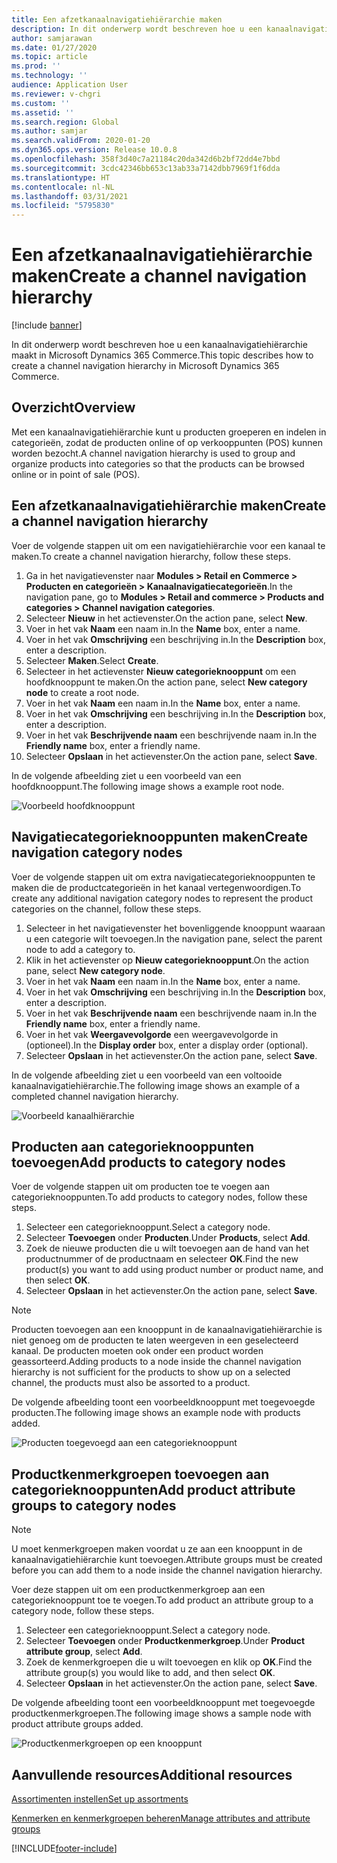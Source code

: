 ```yaml
---
title: Een afzetkanaalnavigatiehiërarchie maken
description: In dit onderwerp wordt beschreven hoe u een kanaalnavigatiehiërarchie maakt in Microsoft Dynamics 365 Commerce.
author: samjarawan
ms.date: 01/27/2020
ms.topic: article
ms.prod: ''
ms.technology: ''
audience: Application User
ms.reviewer: v-chgri
ms.custom: ''
ms.assetid: ''
ms.search.region: Global
ms.author: samjar
ms.search.validFrom: 2020-01-20
ms.dyn365.ops.version: Release 10.0.8
ms.openlocfilehash: 358f3d40c7a21184c20da342d6b2bf72dd4e7bbd
ms.sourcegitcommit: 3cdc42346bb653c13ab33a7142dbb7969f1f6dda
ms.translationtype: HT
ms.contentlocale: nl-NL
ms.lasthandoff: 03/31/2021
ms.locfileid: "5795830"
---
```

# <a name="create-a-channel-navigation-hierarchy"></a><span data-ttu-id="7bdde-103">Een afzetkanaalnavigatiehiërarchie maken</span><span class="sxs-lookup"><span data-stu-id="7bdde-103">Create a channel navigation hierarchy</span></span>


[!include [banner](includes/banner.md)]

<span data-ttu-id="7bdde-104">In dit onderwerp wordt beschreven hoe u een kanaalnavigatiehiërarchie maakt in Microsoft Dynamics 365 Commerce.</span><span class="sxs-lookup"><span data-stu-id="7bdde-104">This topic describes how to create a channel navigation hierarchy in Microsoft Dynamics 365 Commerce.</span></span>

## <a name="overview"></a><span data-ttu-id="7bdde-105">Overzicht</span><span class="sxs-lookup"><span data-stu-id="7bdde-105">Overview</span></span>

<span data-ttu-id="7bdde-106">Met een kanaalnavigatiehiërarchie kunt u producten groeperen en indelen in categorieën, zodat de producten online of op verkooppunten (POS) kunnen worden bezocht.</span><span class="sxs-lookup"><span data-stu-id="7bdde-106">A channel navigation hierarchy is used to group and organize products into categories so that the products can be browsed online or in point of sale (POS).</span></span>

## <a name="create-a-channel-navigation-hierarchy"></a><span data-ttu-id="7bdde-107">Een afzetkanaalnavigatiehiërarchie maken</span><span class="sxs-lookup"><span data-stu-id="7bdde-107">Create a channel navigation hierarchy</span></span>

<span data-ttu-id="7bdde-108">Voer de volgende stappen uit om een navigatiehiërarchie voor een kanaal te maken.</span><span class="sxs-lookup"><span data-stu-id="7bdde-108">To create a channel navigation hierarchy, follow these steps.</span></span>

1. <span data-ttu-id="7bdde-109">Ga in het navigatievenster naar **Modules \> Retail en Commerce \> Producten en categorieën \> Kanaalnavigatiecategorieën**.</span><span class="sxs-lookup"><span data-stu-id="7bdde-109">In the navigation pane, go to **Modules \> Retail and commerce \> Products and categories \> Channel navigation categories**.</span></span>
1. <span data-ttu-id="7bdde-110">Selecteer **Nieuw** in het actievenster.</span><span class="sxs-lookup"><span data-stu-id="7bdde-110">On the action pane, select **New**.</span></span>
1. <span data-ttu-id="7bdde-111">Voer in het vak **Naam** een naam in.</span><span class="sxs-lookup"><span data-stu-id="7bdde-111">In the **Name** box, enter a name.</span></span>
1. <span data-ttu-id="7bdde-112">Voer in het vak **Omschrijving** een beschrijving in.</span><span class="sxs-lookup"><span data-stu-id="7bdde-112">In the **Description** box, enter a description.</span></span>
1. <span data-ttu-id="7bdde-113">Selecteer **Maken**.</span><span class="sxs-lookup"><span data-stu-id="7bdde-113">Select **Create**.</span></span>
1. <span data-ttu-id="7bdde-114">Selecteer in het actievenster **Nieuw categorieknooppunt** om een hoofdknooppunt te maken.</span><span class="sxs-lookup"><span data-stu-id="7bdde-114">On the action pane, select **New category node** to create a root node.</span></span>
1. <span data-ttu-id="7bdde-115">Voer in het vak **Naam** een naam in.</span><span class="sxs-lookup"><span data-stu-id="7bdde-115">In the **Name** box, enter a name.</span></span>
1. <span data-ttu-id="7bdde-116">Voer in het vak **Omschrijving** een beschrijving in.</span><span class="sxs-lookup"><span data-stu-id="7bdde-116">In the **Description** box, enter a description.</span></span>
1. <span data-ttu-id="7bdde-117">Voer in het vak **Beschrijvende naam** een beschrijvende naam in.</span><span class="sxs-lookup"><span data-stu-id="7bdde-117">In the **Friendly name** box, enter a friendly name.</span></span>
1. <span data-ttu-id="7bdde-118">Selecteer **Opslaan** in het actievenster.</span><span class="sxs-lookup"><span data-stu-id="7bdde-118">On the action pane, select **Save**.</span></span>

<span data-ttu-id="7bdde-119">In de volgende afbeelding ziet u een voorbeeld van een hoofdknooppunt.</span><span class="sxs-lookup"><span data-stu-id="7bdde-119">The following image shows a example root node.</span></span>

![Voorbeeld hoofdknooppunt](media/create-channel-hierarchy-1.png)

## <a name="create-navigation-category-nodes"></a><span data-ttu-id="7bdde-121">Navigatiecategorieknooppunten maken</span><span class="sxs-lookup"><span data-stu-id="7bdde-121">Create navigation category nodes</span></span>

<span data-ttu-id="7bdde-122">Voer de volgende stappen uit om extra navigatiecategorieknooppunten te maken die de productcategorieën in het kanaal vertegenwoordigen.</span><span class="sxs-lookup"><span data-stu-id="7bdde-122">To create any additional navigation category nodes to represent the product categories on the channel, follow these steps.</span></span>

1. <span data-ttu-id="7bdde-123">Selecteer in het navigatievenster het bovenliggende knooppunt waaraan u een categorie wilt toevoegen.</span><span class="sxs-lookup"><span data-stu-id="7bdde-123">In the navigation pane, select the parent node to add a category to.</span></span>
1. <span data-ttu-id="7bdde-124">Klik in het actievenster op **Nieuw categorieknooppunt**.</span><span class="sxs-lookup"><span data-stu-id="7bdde-124">On the action pane, select **New category node**.</span></span>
1. <span data-ttu-id="7bdde-125">Voer in het vak **Naam** een naam in.</span><span class="sxs-lookup"><span data-stu-id="7bdde-125">In the **Name** box, enter a name.</span></span>
1. <span data-ttu-id="7bdde-126">Voer in het vak **Omschrijving** een beschrijving in.</span><span class="sxs-lookup"><span data-stu-id="7bdde-126">In the **Description** box, enter a description.</span></span>
1. <span data-ttu-id="7bdde-127">Voer in het vak **Beschrijvende naam** een beschrijvende naam in.</span><span class="sxs-lookup"><span data-stu-id="7bdde-127">In the **Friendly name** box, enter a friendly name.</span></span>
1. <span data-ttu-id="7bdde-128">Voer in het vak **Weergavevolgorde** een weergavevolgorde in (optioneel).</span><span class="sxs-lookup"><span data-stu-id="7bdde-128">In the **Display order** box, enter a display order (optional).</span></span>
1. <span data-ttu-id="7bdde-129">Selecteer **Opslaan** in het actievenster.</span><span class="sxs-lookup"><span data-stu-id="7bdde-129">On the action pane, select **Save**.</span></span>

<span data-ttu-id="7bdde-130">In de volgende afbeelding ziet u een voorbeeld van een voltooide kanaalnavigatiehiërarchie.</span><span class="sxs-lookup"><span data-stu-id="7bdde-130">The following image shows an example of a completed channel navigation hierarchy.</span></span>

![Voorbeeld kanaalhiërarchie](media/create-channel-hierarchy-2.png)

## <a name="add-products-to-category-nodes"></a><span data-ttu-id="7bdde-132">Producten aan categorieknooppunten toevoegen</span><span class="sxs-lookup"><span data-stu-id="7bdde-132">Add products to category nodes</span></span>

<span data-ttu-id="7bdde-133">Voer de volgende stappen uit om producten toe te voegen aan categorieknooppunten.</span><span class="sxs-lookup"><span data-stu-id="7bdde-133">To add products to category nodes, follow these steps.</span></span>

1. <span data-ttu-id="7bdde-134">Selecteer een categorieknooppunt.</span><span class="sxs-lookup"><span data-stu-id="7bdde-134">Select a category node.</span></span>
1. <span data-ttu-id="7bdde-135">Selecteer **Toevoegen** onder **Producten**.</span><span class="sxs-lookup"><span data-stu-id="7bdde-135">Under **Products**, select **Add**.</span></span>
1. <span data-ttu-id="7bdde-136">Zoek de nieuwe producten die u wilt toevoegen aan de hand van het productnummer of de productnaam en selecteer **OK**.</span><span class="sxs-lookup"><span data-stu-id="7bdde-136">Find the new product(s) you want to add using product number or product name, and then select **OK**.</span></span>
1. <span data-ttu-id="7bdde-137">Selecteer **Opslaan** in het actievenster.</span><span class="sxs-lookup"><span data-stu-id="7bdde-137">On the action pane, select **Save**.</span></span>

> [!NOTE]
> <span data-ttu-id="7bdde-138">Producten toevoegen aan een knooppunt in de kanaalnavigatiehiërarchie is niet genoeg om de producten te laten weergeven in een geselecteerd kanaal. De producten moeten ook onder een product worden geassorteerd.</span><span class="sxs-lookup"><span data-stu-id="7bdde-138">Adding products to a node inside the channel navigation hierarchy is not sufficient for the products to show up on a selected channel, the products must also be assorted to a product.</span></span>

<span data-ttu-id="7bdde-139">De volgende afbeelding toont een voorbeeldknooppunt met toegevoegde producten.</span><span class="sxs-lookup"><span data-stu-id="7bdde-139">The following image shows an example node with products added.</span></span>

![Producten toegevoegd aan een categorieknooppunt](media/create-channel-hierarchy-3.png)

## <a name="add-product-attribute-groups-to-category-nodes"></a><span data-ttu-id="7bdde-141">Productkenmerkgroepen toevoegen aan categorieknooppunten</span><span class="sxs-lookup"><span data-stu-id="7bdde-141">Add product attribute groups to category nodes</span></span>

> [!NOTE]
> <span data-ttu-id="7bdde-142">U moet kenmerkgroepen maken voordat u ze aan een knooppunt in de kanaalnavigatiehiërarchie kunt toevoegen.</span><span class="sxs-lookup"><span data-stu-id="7bdde-142">Attribute groups must be created before you can add them to a node inside the channel navigation hierarchy.</span></span>

<span data-ttu-id="7bdde-143">Voer deze stappen uit om een productkenmerkgroep aan een categorieknooppunt toe te voegen.</span><span class="sxs-lookup"><span data-stu-id="7bdde-143">To add product an attribute group to a category node, follow these steps.</span></span>

1. <span data-ttu-id="7bdde-144">Selecteer een categorieknooppunt.</span><span class="sxs-lookup"><span data-stu-id="7bdde-144">Select a category node.</span></span>
1. <span data-ttu-id="7bdde-145">Selecteer **Toevoegen** onder **Productkenmerkgroep**.</span><span class="sxs-lookup"><span data-stu-id="7bdde-145">Under **Product attribute group**, select **Add**.</span></span>
1. <span data-ttu-id="7bdde-146">Zoek de kenmerkgroepen die u wilt toevoegen en klik op **OK**.</span><span class="sxs-lookup"><span data-stu-id="7bdde-146">Find the attribute group(s) you would like to add, and then select **OK**.</span></span>
1. <span data-ttu-id="7bdde-147">Selecteer **Opslaan** in het actievenster.</span><span class="sxs-lookup"><span data-stu-id="7bdde-147">On the action pane, select **Save**.</span></span>

<span data-ttu-id="7bdde-148">De volgende afbeelding toont een voorbeeldknooppunt met toegevoegde productkenmerkgroepen.</span><span class="sxs-lookup"><span data-stu-id="7bdde-148">The following image shows a sample node with product attribute groups added.</span></span>

![Productkenmerkgroepen op een knooppunt](media/create-channel-hierarchy-4.png)

## <a name="additional-resources"></a><span data-ttu-id="7bdde-150">Aanvullende resources</span><span class="sxs-lookup"><span data-stu-id="7bdde-150">Additional resources</span></span>

[<span data-ttu-id="7bdde-151">Assortimenten instellen</span><span class="sxs-lookup"><span data-stu-id="7bdde-151">Set up assortments</span></span>](set-up-assortments.md)

[<span data-ttu-id="7bdde-152">Kenmerken en kenmerkgroepen beheren</span><span class="sxs-lookup"><span data-stu-id="7bdde-152">Manage attributes and attribute groups</span></span>](attribute-attributegroups-lifecycle.md)


[!INCLUDE[footer-include](../includes/footer-banner.md)]